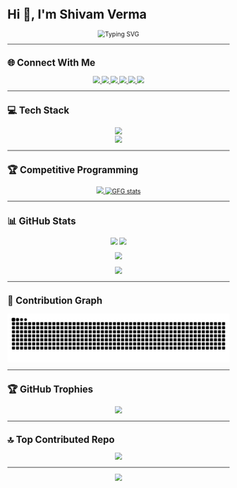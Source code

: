 # Hi 👋, I'm Shivam Verma

<p align="center">
  <img src="https://readme-typing-svg.herokuapp.com?color=E22FE4&width=450&height=45&lines=Emerging+Software+Engineer;Open-Source+Enthusiast;AI+Innovator;Problem+Solver;Nice+To+Meet+You+!" alt="Typing SVG" />
</p>


---

## 🌐 Connect With Me
<p align="center">
  <a href="https://www.linkedin.com/in/shivam-verma-b38269258/" target="_blank">
    <img src="https://img.shields.io/badge/LinkedIn-%230077B5.svg?style=for-the-badge&logo=linkedin&logoColor=white" />
  </a>
  <a href="https://stackoverflow.com/users/23365976" target="_blank">
    <img src="https://img.shields.io/badge/-Stackoverflow-FE7A16?style=for-the-badge&logo=stack-overflow&logoColor=white" />
  </a>
  <a href="https://x.com/Shivamverma090" target="_blank">
    <img src="https://img.shields.io/badge/X-black.svg?style=for-the-badge&logo=X&logoColor=white" />
  </a>
  <a href="mailto:shivamverma7522075220@gmail.com" target="_blank">
    <img src="https://img.shields.io/badge/Email-D14836?style=for-the-badge&logo=gmail&logoColor=white" />
  </a>
  <a href="https://leetcode.com/sver3215/" target="_blank">
    <img src="https://img.shields.io/badge/LeetCode-FFA116?style=for-the-badge&logo=leetcode&logoColor=black" />
  </a>
  <a href="https://auth.geeksforgeeks.org/user/shivamverma42k3" target="_blank">
    <img src="https://img.shields.io/badge/GeeksforGeeks-0F9D58?style=for-the-badge&logo=geeksforgeeks&logoColor=white" />
  </a>
</p>

---

## 💻 Tech Stack
<p align="center">
  <img src="https://skillicons.dev/icons?i=cpp,java,js,html,css,react,redux,nodejs,express,tailwind,firebase,mongodb,mysql,spring,postman,git,github,npm" />
  <br/>
  <img src="https://skillicons.dev/icons?i=python,sklearn,tensorflow,pandas,numpy,matplotlib" />
</p>

---

## 🏆 Competitive Programming
<p align="center">
  <a href="https://leetcode.com/sver3215/">
    <img height="280em" src="https://leetcard.jacoblin.cool/sver3215?theme=dark&font=PT%20Serif&ext=contest" />
  </a>
  <a href="https://www.geeksforgeeks.org/user/shivamverma42k3/">
    <img height="280em" src="https://gfgstatscard.vercel.app/shivamverma42k3" alt="GFG stats" />
  </a>
</p>

---

## 📊 GitHub Stats
<p align="center">
  <img src="https://github-readme-stats.vercel.app/api?username=Shivam995698&theme=radical&hide_border=false&include_all_commits=true&count_private=true" height="180em"/>
  <img src="https://github-readme-streak-stats.herokuapp.com/?user=Shivam995698&theme=radical&hide_border=false" height="180em"/>
</p>

<p align="center">
  <img src="https://github-readme-stats.vercel.app/api/top-langs/?username=Shivam995698&theme=radical&layout=compact&hide_border=false&include_all_commits=true&count_private=true" height="180em"/>
</p>

<p align="center">
  <img src="https://github-profile-summary-cards.vercel.app/api/cards/profile-details?username=Shivam995698&theme=radical" height="180em"/>
</p>

---

## 🐍 Contribution Graph

![snake gif](https://github.com/Shivam995698/Shivam995698/raw/output/snake.svg)

---

## 🏆 GitHub Trophies
<p align="center">
  <img src="https://github-profile-trophy.vercel.app/?username=Shivam995698&theme=radical&no-frame=true&no-bg=false&margin-w=8" />
</p>

---

## 🔝 Top Contributed Repo
<p align="center">
  <img src="https://github-contributor-stats.vercel.app/api?username=Shivam995698&limit=5&theme=dark&combine_all_yearly_contributions=true" />
</p>

---

<p align="center">
  <img src="https://visitcount.itsvg.in/api?id=Shivam995698&icon=0&color=0" />
</p>





